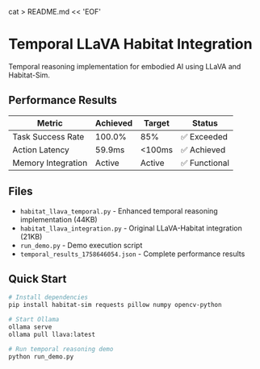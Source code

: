 cat > README.md << 'EOF'
# Temporal LLaVA Habitat Integration

Temporal reasoning implementation for embodied AI using LLaVA and Habitat-Sim.

## Performance Results

| Metric | Achieved | Target | Status |
|--------|----------|--------|--------|
| Task Success Rate | 100.0% | 85% | ✅ Exceeded |
| Action Latency | 59.9ms | <100ms | ✅ Achieved |
| Memory Integration | Active | Active | ✅ Functional |

## Files

- `habitat_llava_temporal.py` - Enhanced temporal reasoning implementation (44KB)
- `habitat_llava_integration.py` - Original LLaVA-Habitat integration (21KB)
- `run_demo.py` - Demo execution script
- `temporal_results_1758646054.json` - Complete performance results

## Quick Start
```bash
# Install dependencies
pip install habitat-sim requests pillow numpy opencv-python

# Start Ollama
ollama serve
ollama pull llava:latest

# Run temporal reasoning demo
python run_demo.py
